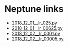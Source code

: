 # Neptune links

 * [2018_12_01__lr_025.py](https://app.neptune.ml/-/dashboard/experiment/d4783cf5-7f70-4b92-b852-3b830da3042c/summary)
 * [2018_12_01__lr_00625.py](https://app.neptune.ml/-/dashboard/experiment/3a7e6d08-bf3c-416e-9883-99c6085cdef0/summary)
 * [2018_12_02__lr_0001.py](https://app.neptune.ml/-/dashboard/experiment/413911f9-f243-4ea1-bfe1-fcf67375664a/summary)
 * [2018_12_02__lr_00005.py](https://app.neptune.ml/-/dashboard/experiment/b78ddc15-30cc-443c-b335-9cf21ee2285d/summary)